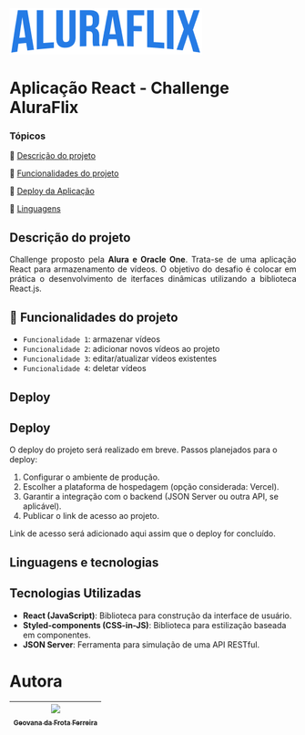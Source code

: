 ![Logo da AluraFlix](https://github.com/vana-cyber/aluraflix/blob/d77a0a74edf1d3239dbd9464a47c9e83aa21165d/src/assets/logo.png)

# Aplicação React - Challenge AluraFlix 

### Tópicos 

:small_blue_diamond: [Descrição do projeto](#descrição-do-projeto)

:small_blue_diamond: [Funcionalidades do projeto](#funcionalidades-do-projeto)

:small_blue_diamond: [Deploy da Aplicação](#deploy-da-aplicação-dash)

:small_blue_diamond: [Linguagens](#linguagens)


## Descrição do projeto
<p align="justify">Challenge proposto pela <strong>Alura e Oracle One</strong>. Trata-se de uma aplicação React para armazenamento de vídeos. O objetivo do desafio é colocar em prática o desenvolvimento de iterfaces dinâmicas utilizando a biblioteca React.js.</p>


## :hammer: Funcionalidades do projeto

- `Funcionalidade 1`: armazenar vídeos
- `Funcionalidade 2`: adicionar novos vídeos ao projeto
- `Funcionalidade 3`: editar/atualizar vídeos existentes
- `Funcionalidade 4`: deletar vídeos

## Deploy
## Deploy

O deploy do projeto será realizado em breve. Passos planejados para o deploy:

1. Configurar o ambiente de produção.
2. Escolher a plataforma de hospedagem (opção considerada: Vercel).
3. Garantir a integração com o backend (JSON Server ou outra API, se aplicável).
4. Publicar o link de acesso ao projeto.

Link de acesso será adicionado aqui assim que o deploy for concluído.



## Linguagens e tecnologias
## Tecnologias Utilizadas

- **React (JavaScript)**: Biblioteca para construção da interface de usuário.
- **Styled-components (CSS-in-JS)**: Biblioteca para estilização baseada em componentes.
- **JSON Server**: Ferramenta para simulação de uma API RESTful.


# Autora

| [<img loading="lazy" src="https://github.com/vana-cyber.png" width=115><br><sub>Geovana da Frota Ferreira</sub>](https://github.com/vana-cyber) |
| :---: |